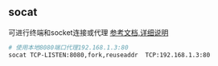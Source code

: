 ## socat
可进行终端和socket连接或代理
[参考文档,详细说明](https://zhuanlan.zhihu.com/p/347722248)
```bash
# 使用本地8080端口代理192.168.1.3:80
socat TCP-LISTEN:8080,fork,reuseaddr  TCP:192.168.1.3:80
```
